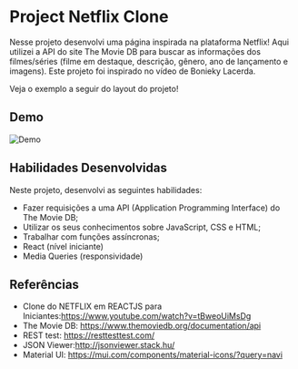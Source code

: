 # Project Netflix Clone

Nesse projeto desenvolvi uma página inspirada na plataforma Netflix! Aqui utilizei a API do site The Movie DB para buscar as informações dos filmes/séries (filme em destaque, descrição, gênero, ano de lançamento e imagens). Este projeto foi inspirado no vídeo de Bonieky Lacerda.

Veja o exemplo a seguir do layout do projeto!

## Demo

![Demo](/src/img/demo.gif)

## Habilidades Desenvolvidas

Neste projeto, desenvolvi as seguintes habilidades:

 - Fazer requisições a uma API (Application Programming Interface) do The Movie DB;
 - Utilizar os seus conhecimentos sobre JavaScript, CSS e HTML;
 - Trabalhar com funções assíncronas;
 - React (nível iniciante)
 - Media Queries (responsividade)
 
 ## Referências
 
 - Clone do NETFLIX em REACTJS para Iniciantes:https://www.youtube.com/watch?v=tBweoUiMsDg
 - The Movie DB: https://www.themoviedb.org/documentation/api
 - REST test: https://resttesttest.com/
 - JSON Viewer:http://jsonviewer.stack.hu/
 - Material UI: https://mui.com/components/material-icons/?query=navi
